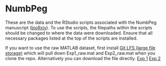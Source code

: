 # NumbPeg
These are the data and the RStudio scripts associated with the NumbPeg manuscript ([bioRxiv](https://www.biorxiv.org/content/10.1101/2023.11.28.569022v1)). To use the scripts, the filepaths within the scripts should be changed to where the data were downloaded. Ensure that all necessary packages listed at the top of the scripts are installed.

If you want to use the raw MATLAB dataset, first install [Git LFS (large file storage)](https://github.com/git-lfs/git-lfs/wiki/Installation) which will pull down Exp1_raw.mat and Exp2_raw.mat when you clone the repo. Alternatively you can download the file directly. [Exp 1](https://github.com/YauLab/NumbPeg/blob/main/Data/Exp1_raw.mat) [Exp 2](https://github.com/YauLab/NumbPeg/blob/main/Data/Exp2_raw.mat)
